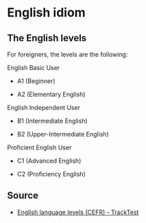 # English idiom

## The English levels

For foreigners, the levels are the following:

English Basic User

* A1 (Beginner)

* A2 (Elementary English)

English Independent User

* B1 (Intermediate English)

* B2 (Upper-Intermediate English)

Proficient English User

* C1 (Advanced English)

* C2 (Proficiency English)


## Source

* [English language levels (CEFR) - TrackTest](https://tracktest.eu/english-levels-cefr/)